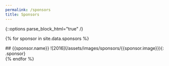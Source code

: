 ```yaml
---
permalink: /sponsors
title: Sponsors
---
```


{::options parse_block_html="true" /}

{% for sponsor in site.data.sponsors %}
<div>
## {{sponsor.name}}
![2016](/assets/images/sponsors/{{sponsor.image}}){: .sponsor}
</div>
{% endfor %}

